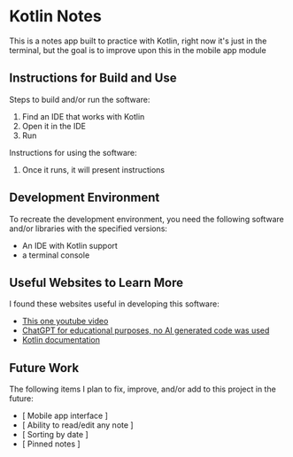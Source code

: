 # Kotlin Notes

This is a notes app built to practice with Kotlin, right now it's just in the terminal, but the goal is to improve upon this in the
mobile app module

## Instructions for Build and Use

Steps to build and/or run the software:

1. Find an IDE that works with Kotlin
2. Open it in the IDE
3. Run

Instructions for using the software:

1. Once it runs, it will present instructions

## Development Environment 

To recreate the development environment, you need the following software and/or libraries with the specified versions:

* An IDE with Kotlin support
* a terminal console

## Useful Websites to Learn More

I found these websites useful in developing this software:

* [This one youtube video](https://youtu.be/F9UC9DY-vIU?si=5LRJtia5uBiZ4XoA)
* [ChatGPT for educational purposes, no AI generated code was used](chatgpt.com)
* [Kotlin documentation](kotlinlang.org)

## Future Work

The following items I plan to fix, improve, and/or add to this project in the future:

* [ Mobile app interface ]
* [ Ability to read/edit any note ]
* [ Sorting by date ]
* [ Pinned notes ]